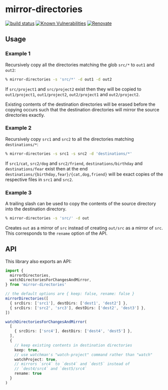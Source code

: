 # mirror-directories

[![build status](https://circleci.com/gh/insidewhy/mirror-directories.png?style=shield)](https://circleci.com/gh/insidewhy/mirror-directories)
[![Known Vulnerabilities](https://snyk.io/test/github/insidewhy/mirror-directories/badge.svg)](https://snyk.io/test/github/insidewhy/mirror-directories)
[![Renovate](https://img.shields.io/badge/renovate-enabled-brightgreen.svg)](https://renovatebot.com)


## Usage

### Example 1
Recursively copy all the directories matching the glob `src/*` to `out1` and `out2`:

```bash
% mirror-directories -s 'src/*' -d out1 -d out2
```

If `src/project1` and `src/project2` exist then they will be copied to `out1/project1`, `out1/project2`, `out2/project1` and `out2/project2`.

Existing contents of the destination directories will be erased before the copying occurs such that the destination directories will mirror the source directories exactly.

### Example 2

Recursively copy `src1` and `src2` to all the directories matching `destinations/*`:

```bash
% mirror-directories -s src1 -s src2 -d 'destinations/*'
```

If `src1/cat`, `src2/dog` and `src2/friend`, `destinations/birthday` and `destinations/fear` exist then at the end `destinations/{birthday,fear}/{cat,dog,friend}` will be exact copies of the respective files in `src1` and `src2`.

### Example 3

A trailing slash can be used to copy the contents of the source directory into the destination directory.

```bash
% mirror-directories -s 'src/' -d out
```

Creates `out` as a mirror of `src` instead of creating `out/src` as a mirror of `src`. This corresponds to the `rename` option of the API.

## API

This library also exports an API:

```typescript
import {
  mirrorDirectories,
  watchDirectoriesForChangesAndMirror,
} from 'mirror-directories'

// the default options are { keep: false, rename: false }
mirrorDirectories([
  { srcDirs: ['src1'], destDirs: ['dest1', 'dest2'] },
  { srcDirs: ['src2', 'src3'], destDirs: ['dest2', 'dest3'] },
])

watchDirectoriesForChangesAndMirror(
  [
    { srcDirs: ['src4'], destDirs: ['dest4', 'dest5'] },
  ],
  {
    // keep existing contents in destination directories
    keep: true,
    // use watchman's "watch-project" command rather than "watch"
    watchProject: true,
    // mirrors `src4` to `dest4` and `dest5` instead of
    // `dest4/src4` and `dest5/src4`
    rename: true
  }
)
```
